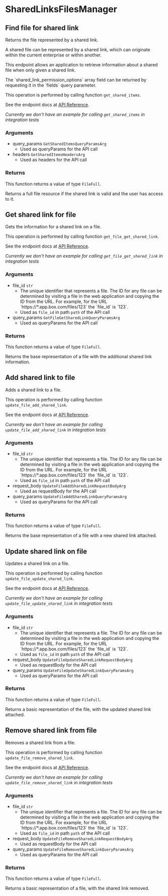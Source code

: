# SharedLinksFilesManager

## Find file for shared link

Returns the file represented by a shared link.

A shared file can be represented by a shared link,
which can originate within the current enterprise or within another.

This endpoint allows an application to retrieve information about a
shared file when only given a shared link.

The &#x60;shared_link_permission_options&#x60; array field can be returned
by requesting it in the &#x60;fields&#x60; query parameter.

This operation is performed by calling function `get_shared_items`.

See the endpoint docs at
[API Reference](https://developer.box.com/reference/get-shared-items/).

*Currently we don't have an example for calling `get_shared_items` in integration tests*

### Arguments

- query_params `GetSharedItemsQueryParamsArg`
  - Used as queryParams for the API call
- headers `GetSharedItemsHeadersArg`
  - Used as headers for the API call


### Returns

This function returns a value of type `FileFull`.

Returns a full file resource if the shared link is valid and
the user has access to it.


## Get shared link for file

Gets the information for a shared link on a file.

This operation is performed by calling function `get_file_get_shared_link`.

See the endpoint docs at
[API Reference](https://developer.box.com/reference/get-files-id-get-shared-link/).

*Currently we don't have an example for calling `get_file_get_shared_link` in integration tests*

### Arguments

- file_id `str`
  - The unique identifier that represents a file.  The ID for any file can be determined by visiting a file in the web application and copying the ID from the URL. For example, for the URL &#x60;https://*.app.box.com/files/123&#x60; the &#x60;file_id&#x60; is &#x60;123&#x60;.
  - Used as `file_id` in path `path` of the API call
- query_params `GetFileGetSharedLinkQueryParamsArg`
  - Used as queryParams for the API call


### Returns

This function returns a value of type `FileFull`.

Returns the base representation of a file with the
additional shared link information.


## Add shared link to file

Adds a shared link to a file.

This operation is performed by calling function `update_file_add_shared_link`.

See the endpoint docs at
[API Reference](https://developer.box.com/reference/put-files-id-add-shared-link/).

*Currently we don't have an example for calling `update_file_add_shared_link` in integration tests*

### Arguments

- file_id `str`
  - The unique identifier that represents a file.  The ID for any file can be determined by visiting a file in the web application and copying the ID from the URL. For example, for the URL &#x60;https://*.app.box.com/files/123&#x60; the &#x60;file_id&#x60; is &#x60;123&#x60;.
  - Used as `file_id` in path `path` of the API call
- request_body `UpdateFileAddSharedLinkRequestBodyArg`
  - Used as requestBody for the API call
- query_params `UpdateFileAddSharedLinkQueryParamsArg`
  - Used as queryParams for the API call


### Returns

This function returns a value of type `FileFull`.

Returns the base representation of a file with a new shared
link attached.


## Update shared link on file

Updates a shared link on a file.

This operation is performed by calling function `update_file_update_shared_link`.

See the endpoint docs at
[API Reference](https://developer.box.com/reference/put-files-id-update-shared-link/).

*Currently we don't have an example for calling `update_file_update_shared_link` in integration tests*

### Arguments

- file_id `str`
  - The unique identifier that represents a file.  The ID for any file can be determined by visiting a file in the web application and copying the ID from the URL. For example, for the URL &#x60;https://*.app.box.com/files/123&#x60; the &#x60;file_id&#x60; is &#x60;123&#x60;.
  - Used as `file_id` in path `path` of the API call
- request_body `UpdateFileUpdateSharedLinkRequestBodyArg`
  - Used as requestBody for the API call
- query_params `UpdateFileUpdateSharedLinkQueryParamsArg`
  - Used as queryParams for the API call


### Returns

This function returns a value of type `FileFull`.

Returns a basic representation of the file, with the updated shared
link attached.


## Remove shared link from file

Removes a shared link from a file.

This operation is performed by calling function `update_file_remove_shared_link`.

See the endpoint docs at
[API Reference](https://developer.box.com/reference/put-files-id-remove-shared-link/).

*Currently we don't have an example for calling `update_file_remove_shared_link` in integration tests*

### Arguments

- file_id `str`
  - The unique identifier that represents a file.  The ID for any file can be determined by visiting a file in the web application and copying the ID from the URL. For example, for the URL &#x60;https://*.app.box.com/files/123&#x60; the &#x60;file_id&#x60; is &#x60;123&#x60;.
  - Used as `file_id` in path `path` of the API call
- request_body `UpdateFileRemoveSharedLinkRequestBodyArg`
  - Used as requestBody for the API call
- query_params `UpdateFileRemoveSharedLinkQueryParamsArg`
  - Used as queryParams for the API call


### Returns

This function returns a value of type `FileFull`.

Returns a basic representation of a file, with the shared link removed.


